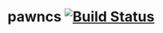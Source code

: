 pawncs [![Build Status](https://travis-ci.org/ertrzyiks/pawncs.svg?branch=master)](https://travis-ci.org/ertrzyiks/pawncs)
========
